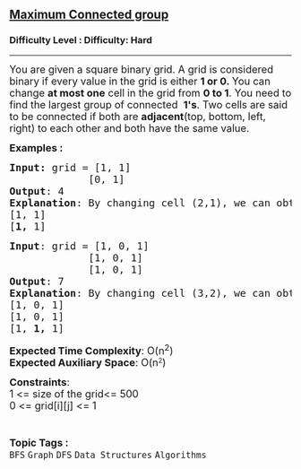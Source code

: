 <h2><a href="https://www.geeksforgeeks.org/problems/maximum-connected-group/0">Maximum Connected group</a></h2><h3>Difficulty Level : Difficulty: Hard</h3><hr><div class="problems_problem_content__Xm_eO"><p><span style="font-size: 18px;">You are given a square&nbsp;binary grid. A grid is considered binary if every value in the grid is either&nbsp;<strong>1 or 0.&nbsp;</strong></span><span style="font-size: 18px;">You can change&nbsp;<strong>at most one</strong>&nbsp;cell in the grid from&nbsp;<strong>0 to 1</strong>.&nbsp;</span><span style="font-size: 18px;">You need to find the largest group of connected&nbsp;&nbsp;<strong>1's</strong>.&nbsp;</span><span style="font-size: 18px;">Two cells are said to be connected if both are&nbsp;<strong>adjacent</strong>(top, bottom, left, right)&nbsp;to each other and both have the same value.</span></p>
<p><span style="font-size: 18px;"><strong>Examples :</strong></span></p>
<pre><span style="font-size: 18px;"><strong>Input: </strong></span><span style="font-size: 18px;">grid = [1, 1]
             [0, 1]
<strong>Output</strong>: 4
<strong>Explanation</strong>: By changing cell (2,1), we can obtain a connected group of 4 1's
[1, 1]
[<strong>1,</strong> 1]</span></pre>
<pre><span style="font-size: 18px;"><strong>Input</strong>: grid = [1, 0, 1]<br></span><span style="font-size: 18px;">             [1, 0, 1]
             [1, 0, 1]
<strong>Output</strong>: 7
<strong>Explanation</strong>: By changing cell (3,2), we can obtain a connected group of 7 1's
[1, 0, 1]<br>[1, 0, 1]
[1, <strong>1,</strong> 1]</span></pre>
<p><span style="font-size: 18px;"><strong>Expected Time Complexity</strong>: O(n<sup>2</sup>)<br><strong>Expected Auxiliary Space</strong>: O(</span><span style="font-size: 18px;">n</span><sup>2</sup><span style="font-size: 18px;">)</span></p>
<p><span style="font-size: 18px;"><strong>Constraints</strong>:<br>1 &lt;= size of the grid&lt;= 500<br>0 &lt;= grid[i][j] &lt;= 1<br></span></p></div><br><p><span style=font-size:18px><strong>Topic Tags : </strong><br><code>BFS</code>&nbsp;<code>Graph</code>&nbsp;<code>DFS</code>&nbsp;<code>Data Structures</code>&nbsp;<code>Algorithms</code>&nbsp;